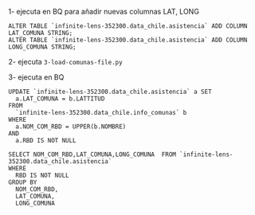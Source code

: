 1-  ejecuta en BQ para añadir nuevas columnas LAT, LONG
``` bigquery
ALTER TABLE `infinite-lens-352300.data_chile.asistencia` ADD COLUMN LAT_COMUNA STRING;
ALTER TABLE `infinite-lens-352300.data_chile.asistencia` ADD COLUMN LONG_COMUNA STRING;
```

2- ejecuta ```3-load-comunas-file.py```

3- ejecuta en BQ
``` bigquery
UPDATE `infinite-lens-352300.data_chile.asistencia` a SET
  a.LAT_COMUNA = b.LATTITUD
FROM 
  `infinite-lens-352300.data_chile.info_comunas` b
WHERE 
  a.NOM_COM_RBD = UPPER(b.NOMBRE)
AND 
  a.RBD IS NOT NULL
```

``` bigquery
SELECT NOM_COM_RBD,LAT_COMUNA,LONG_COMUNA  FROM `infinite-lens-352300.data_chile.asistencia`
WHERE 
  RBD IS NOT NULL
GROUP BY
  NOM_COM_RBD,
  LAT_COMUNA,
  LONG_COMUNA
```

